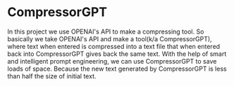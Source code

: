 # CompressorGPT
In this project we use OPENAI's API to make a compressing tool. 
So basically we take OPENAI's API and make a tool(k/a CompressorGPT), where text when entered is compressed into a text file that when entered back into CompressorGPT gives back the same text. 
With the help of smart and intelligent prompt engineering, we can use CompressorGPT to save loads of space.
Because the new text generated by CompressorGPT is less than half the size of initial text.
